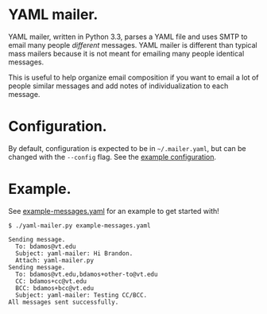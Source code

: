 # YAML mailer.

YAML mailer, written in Python 3.3, parses a YAML file and
uses SMTP to email many people _different_ messages.
YAML mailer is different than typical mass mailers because it is
not meant for emailing many people identical messages.

This is useful to help organize email composition if you want
to email a lot of people similar messages and add
notes of individualization to each message.

# Configuration.
By default, configuration is expected to be in `~/.mailer.yaml`,
but can be changed with the `--config` flag.
See the [example configuration][example-conf].

# Example.
See [example-messages.yaml][example-messages] for an example to
get started with!

```
$ ./yaml-mailer.py example-messages.yaml

Sending message.
  To: bdamos@vt.edu
  Subject: yaml-mailer: Hi Brandon.
  Attach: yaml-mailer.py
Sending message.
  To: bdamos@vt.edu,bdamos+other-to@vt.edu
  CC: bdamos+cc@vt.edu
  BCC: bdamos+bcc@vt.edu
  Subject: yaml-mailer: Testing CC/BCC.
All messages sent successfully.
```

[example-messages]: https://github.com/cilkay/yaml-mailer/blob/master/example-messages.yaml
[example-conf]: https://github.com/cilkay/yaml-mailer/blob/master/example-conf.yaml

